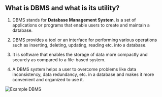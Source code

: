 ## What is DBMS and what is its utility?

1. DBMS stands for **Database Management System**, is a set of applications or programs that enable users to create and maintain a database.

2. DBMS provides a tool or an interface for performing various operations such as inserting, deleting, updating, reading etc. into a database. 

3. It is software that enables the storage of data more compactly and securely as compared to a file-based system.

4. A DBMS system helps a user to overcome problems like data inconsistency, data redundancy, etc. in a database and makes it more convenient and organized to use it.



![Example DBMS](https://s3.ap-south-1.amazonaws.com/myinterviewtrainer-domestic/public_assets/assets/000/000/263/original/dbms.png?1617187391)




